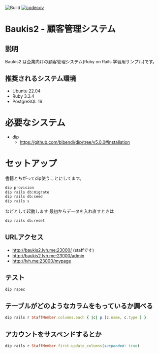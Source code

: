 ![Build](https://github.com/kakikubo/baukis2/workflows/Build/badge.svg)
[![codecov](https://codecov.io/gh/kakikubo/baukis2/graph/badge.svg?token=ZZ0UOHGQSB)](https://codecov.io/gh/kakikubo/baukis2)

# Baukis2 - 顧客管理システム

## 説明

Baukis2 は企業向けの顧客管理システム(Ruby on Rails 学習用サンプル)です。

## 推奨されるシステム環境

* Ubuntu 22.04
* Ruby 3.3.4
* PostgreSQL 16

# 必要なシステム

* dip
  * <https://github.com/bibendi/dip/tree/v5.0.0#installation>

# セットアップ

書籍とちがってdip使うことにしてます。

```bash
dip provision
dip rails db:migrate
dip rails db:seed
dip rails s
```

などとして起動します
最初からデータを入れ直すときは

```bash
dip rails db:reset
```

## URLアクセス

* <http://baukis2.lvh.me:23000/> (staffです)
* <http://baukis2.lvh.me:23000/admin>
* <http://lvh.me:23000/mypage>

## テスト

```bash
dip rspec
```

## テーブルがどのようなカラムをもっているか調べる

```ruby
dip rails r StaffMember.columns.each { |c| p [c.name, c.type ] }
```

## アカウントをサスペンドするとか

```ruby
dip rails r StaffMember.first.update_columns(suspended: true)
```
